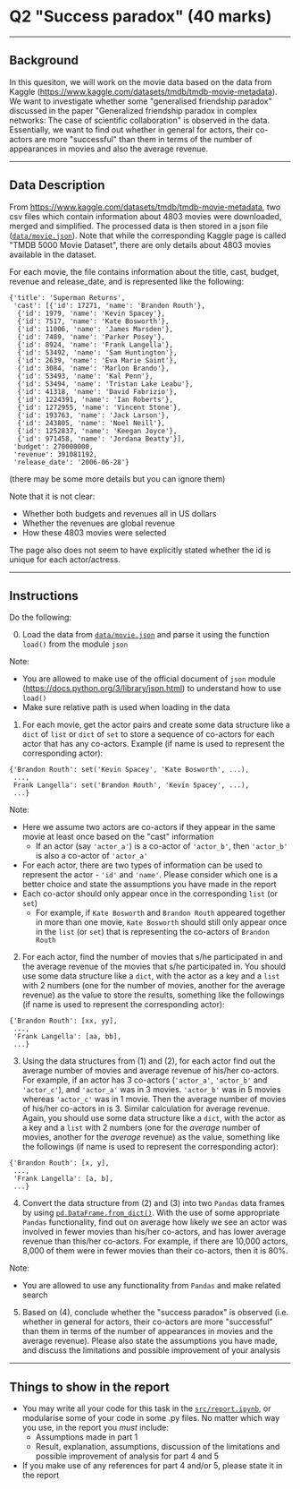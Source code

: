 # Q2 "Success paradox" (40 marks)

---
## Background

In this quesiton, we will work on the movie data based on the data from Kaggle (https://www.kaggle.com/datasets/tmdb/tmdb-movie-metadata). We want to investigate whether some "generalised friendship paradox" discussed in the paper "Generalized friendship paradox in complex networks: The case of scientific collaboration" is observed in the data. Essentially, we want to find out whether in general for actors, their co-actors are more "successful" than them in terms of the number of appearances in movies and also the average revenue.

---
## Data Description

From https://www.kaggle.com/datasets/tmdb/tmdb-movie-metadata, two csv files which contain information about 4803 movies were downloaded, merged and simplified. The processed data is then stored in a json file ([`data/movie.json`](data/movie.json)). Note that while the corresponding Kaggle page is called "TMDB 5000 Movie Dataset", there are only details about 4803 movies available in the dataset.

For each movie, the file contains information about the title, cast, budget, revenue and release_date, and is represented like the following:

```
{'title': 'Superman Returns',
 'cast': [{'id': 17271, 'name': 'Brandon Routh'},
  {'id': 1979, 'name': 'Kevin Spacey'},
  {'id': 7517, 'name': 'Kate Bosworth'},
  {'id': 11006, 'name': 'James Marsden'},
  {'id': 7489, 'name': 'Parker Posey'},
  {'id': 8924, 'name': 'Frank Langella'},
  {'id': 53492, 'name': 'Sam Huntington'},
  {'id': 2639, 'name': 'Eva Marie Saint'},
  {'id': 3084, 'name': 'Marlon Brando'},
  {'id': 53493, 'name': 'Kal Penn'},
  {'id': 53494, 'name': 'Tristan Lake Leabu'},
  {'id': 41318, 'name': 'David Fabrizio'},
  {'id': 1224391, 'name': 'Ian Roberts'},
  {'id': 1272955, 'name': 'Vincent Stone'},
  {'id': 193763, 'name': 'Jack Larson'},
  {'id': 243805, 'name': 'Noel Neill'},
  {'id': 1252837, 'name': 'Keegan Joyce'},
  {'id': 971458, 'name': 'Jordana Beatty'}],
 'budget': 270000000,
 'revenue': 391081192,
 'release_date': '2006-06-28'}
 ```

(there may be some more details but you can ignore them)

Note that it is not clear:
* Whether both budgets and revenues all in US dollars
* Whether the revenues are global revenue
* How these 4803 movies were selected

The page also does not seem to have explicitly stated whether the id is unique for each actor/actress.

---
## Instructions

Do the following:

0. Load the data from [`data/movie.json`](data/movie.json) and parse it using the function `load()` from the module `json`

  Note:
  * You are allowed to make use of the official document of `json` module (https://docs.python.org/3/library/json.html) to understand how to use `load()`
  * Make sure relative path is used when loading in the data

1. For each movie, get the actor pairs and create some data structure like a `dict` of `list` or `dict` of `set` to store a sequence of co-actors for each actor that has any co-actors. Example (if name is used to represent the corresponding actor):
```
{'Brandon Routh': set('Kevin Spacey', 'Kate Bosworth', ...),
 ...,
 Frank Langella': set('Brandon Routh', 'Kevin Spacey', ...),
 ...}
```

  Note:
  * Here we assume two actors are co-actors if they appear in the same movie at least once based on the "cast" information
    * If an actor (say `'actor_a'`) is a co-actor of `'actor_b'`, then `'actor_b'` is also a co-actor of `'actor_a'`
  * For each actor, there are two types of information can be used to represent the actor - `'id'` and `'name'`. Please consider which one is a better choice and state the assumptions you have made in the report
  * Each co-actor should only appear once in the corresponding `list` (or `set`)
    * For example, if `Kate Bosworth` and `Brandon Routh` appeared together in more than one movie, `Kate Bosworth` should still only appear once in the `list` (or `set`) that is representing the co-actors of `Brandon Routh`

2. For each actor, find the number of movies that s/he participated in and the average revenue of the movies that s/he participated in. You should use some data structure like a `dict`, with the actor as a key and a `list` with 2 numbers (one for the number of movies, another for the average revenue) as the value to store the results, something like the followings (if name is used to represent the corresponding actor):
```
{'Brandon Routh': [xx, yy],
 ...,
 'Frank Langella': [aa, bb],
 ...}
```

3. Using the data structures from (1) and (2), for each actor find out the average number of movies and average revenue of his/her co-actors. For example, if an actor has 3 co-actors (`'actor_a'`, `'actor_b'` and `'actor_c'`), and `'actor_a'` was in 3 movies. `'actor_b'` was in 5 movies whereas `'actor_c'` was in 1 movie. Then the average number of movies of his/her co-actors in is 3. Similar calculation for average revenue. Again, you should use some data structure like a `dict`, with the actor as a key and a `list` with 2 numbers (one for the _average_ number of movies, another for the _average_ revenue) as the value, something like the followings (if name is used to represent the corresponding actor):
```
{'Brandon Routh': [x, y],
 ...,
 'Frank Langella': [a, b],
 ...}
```

4. Convert the data structure from (2) and (3) into two `Pandas` data frames by using [`pd.DataFrame.from_dict()`](https://pandas.pydata.org/docs/reference/api/pandas.DataFrame.from_dict.html). With the use of some appropriate `Pandas` functionality, find out on average how likely we see an actor was involved in fewer movies than his/her co-actors, and has lower average revenue than this/her co-actors. For example, if there are 10,000 actors, 8,000 of them were in fewer movies than their co-actors, then it is 80%.

  Note:
  * You are allowed to use any functionality from `Pandas` and make related search

5. Based on (4), conclude whether the "success paradox" is observed (i.e. whether in general for actors, their co-actors are more "successful" than them in terms of the number of appearances in movies and the average revenue). Please also state the assumptions you have made, and discuss the limitations and possible improvement of your analysis

---
## Things to show in the report

* You may write all your code for this task in the [`src/report.ipynb`](`src/report.ipynb`), or modularise some of your code in some .py files. No matter which way you use, in the report you _must_ include:
  * Assumptions made in part 1
  * Result, explanation, assumptions, discussion of the limitations and possible improvement of analysis for part 4 and 5
* If you make use of any references for part 4 and/or 5, please state it in the report 
